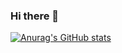 ### Hi there 👋
[![Anurag's GitHub stats](https://github-readme-stats.vercel.app/api?username=WebRookie)](https://github.com/anuraghazra/github-readme-stats)

<!--
**WebRookie/WebRookie** is a ✨ _special_ ✨ repository because its `README.md` (this file) appears on your GitHub profile.

Here are some ideas to get you started:

- 🔭 I’m currently working on ...
- 🌱 I’m currently learning ...
- 👯 I’m looking to collaborate on ...
- 🤔 I’m looking for help with ...
- 💬 Ask me about ...
- 📫 How to reach me: ...
- 😄 Pronouns: ...
- ⚡ Fun fact: ...
-->
